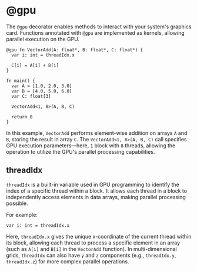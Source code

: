 # @gpu

The `@gpu` decorator enables methods to interact with your system's graphics card. Functions annotated with `@gpu` are implemented as kernels, allowing parallel execution on the GPU.

```gyro
@gpu fn VectorAdd(A: float*, B: float*, C: float*) {
  var i: int = threadIdx.x

  C[i] = A[i] + B[i]
}

fn main() {
  var A = [1.0, 2.0, 3.0]
  var B = [4.0, 5.0, 6.0]
  var C: float[3]

  VectorAdd<1, 8>(A, B, C)

  return 0
}
```

In this example, `VectorAdd` performs element-wise addition on arrays `A` and `B`, storing the result in array `C`. The `VectorAdd<1, 8>(A, B, C)` call specifies GPU execution parameters—here, `1` block with `8` threads, allowing the operation to utilize the GPU's parallel processing capabilities.

## threadIdx

`threadIdx` is a built-in variable used in GPU programming to identify the index of a specific thread within a block. It allows each thread in a block to independently access elements in data arrays, making parallel processing possible.

For example:

```gyro
var i: int = threadIdx.x
```

Here, `threadIdx.x` gives the unique x-coordinate of the current thread within its block, allowing each thread to process a specific element in an array (such as `A[i]` and `B[i]` in the `VectorAdd` function). In multi-dimensional grids, `threadIdx` can also have `y` and `z` components (e.g., `threadIdx.y`, `threadIdx.z`) for more complex parallel operations.